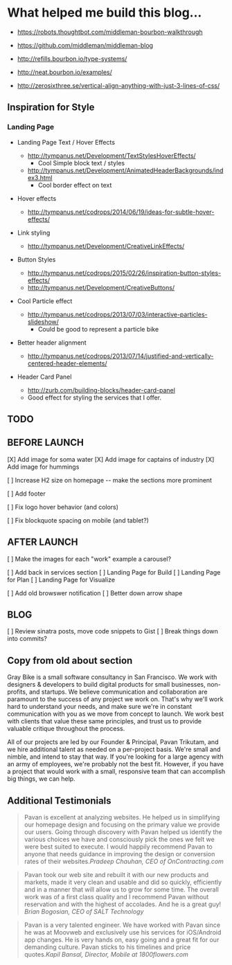 # What helped me build this blog...

* https://robots.thoughtbot.com/middleman-bourbon-walkthrough

* https://github.com/middleman/middleman-blog

* http://refills.bourbon.io/type-systems/

* http://neat.bourbon.io/examples/

* http://zerosixthree.se/vertical-align-anything-with-just-3-lines-of-css/


## Inspiration for Style

### Landing Page
* Landing Page Text / Hover Effects
  * http://tympanus.net/Development/TextStylesHoverEffects/
    * Cool Simple block text / styles
  * http://tympanus.net/Development/AnimatedHeaderBackgrounds/index3.html
    * Cool border effect on text


* Hover effects
  * http://tympanus.net/codrops/2014/06/19/ideas-for-subtle-hover-effects/

* Link styling
  * http://tympanus.net/Development/CreativeLinkEffects/ 

* Button Styles
  * http://tympanus.net/codrops/2015/02/26/inspiration-button-styles-effects/
  * http://tympanus.net/Development/CreativeButtons/


* Cool Particle effect
  * http://tympanus.net/codrops/2013/07/03/interactive-particles-slideshow/
    * Could be good to represent a particle bike

* Better header alignment
  * http://tympanus.net/codrops/2013/07/14/justified-and-vertically-centered-header-elements/

* Header Card Panel 
  * http://zurb.com/building-blocks/header-card-panel
  * Good effect for styling the services that I offer.

## TODO


## BEFORE LAUNCH
[X] Add image for soma water
[X] Add image for captains of industry
[X] Add image for hummings

[ ] Increase H2 size on homepage -- make the sections more prominent

[ ] Add footer

[ ] Fix logo hover behavior (and colors) 

[ ] Fix blockquote spacing on mobile (and tablet?)


## AFTER LAUNCH
[ ] Make the images for each "work" example a carousel?

[ ] Add back in services section
[ ] Landing Page for Build
[ ] Landing Page for Plan
[ ] Landing Page for Visualize

[ ] Add old browswer notification
[ ] Better down arrow shape

## BLOG
[ ] Review sinatra posts, move code snippets to Gist
  [ ] Break things down into commits?

## Copy from old about section

Gray Bike is a small software consultancy in San Francisco. We work with designers & developers to build digital products for small businesses, non-profits, and startups. We believe communication and collaboration are paramount to the success of any project we work on. That's why we'll work hard to understand your needs, and make sure we're in constant communication with you as we move from concept to launch. We work best with clients that value these same principles, and trust us to provide valuable critique throughout the process.

All of our projects are led by our Founder & Principal, Pavan Trikutam, and we hire additional talent as needed on a per-project basis. We're small and nimble, and intend to stay that way. If you're looking for a large agency with an army of employees, we're probably not the best fit. However, if you have a project that would work with a small, responsive team that can accomplish big things, we can help.</p>


## Additional Testimonials

<blockquote>Pavan is excellent at analyzing websites. He helped us in simplifying our homepage design and focusing on the primary value we provide our users. Going through discovery with Pavan helped us identify the various choices we have and consciously pick the ones we felt we were best suited to execute. I would happily recommend Pavan to anyone that needs guidance in improving the design or conversion rates of their websites.<cite>Pradeep Chauhan, CEO of OnContracting.com</cite></blockquote>
<blockquote>Pavan took our web site and rebuilt it with our new products and markets, made it very clean and usable and did so quickly, efficiently and in a manner that will allow us to grow for some time.  The overall work was of a first class quality and I recommend Pavan without reservation and with the highest of accolades. And he is a great guy! <cite>Brian Bogosian, CEO of SALT Technology</cite></blockquote>
<blockquote>Pavan is a very talented engineer. We have worked with Pavan since he was at Moovweb and exclusively use his services for iOS/Android app changes. He is very hands on, easy going and a great fit for our demanding culture. Pavan sticks to his timelines and price quotes.<cite>Kapil Bansal, Director, Mobile at 1800flowers.com</cite></blockquote>